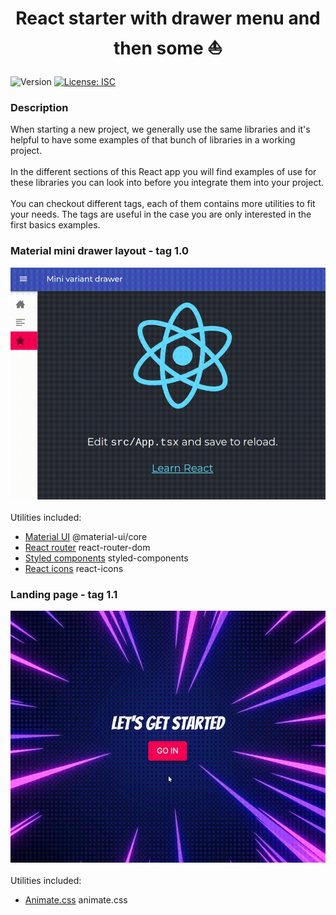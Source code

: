 <h1 align="center">React starter with drawer menu and then some ⛵</h1>
<p>
  <img alt="Version" src="https://img.shields.io/badge/version-1.0.0-blue.svg?cacheSeconds=2592000" />
  <a href="#" target="_blank">
    <img alt="License: ISC" src="https://img.shields.io/badge/License-ISC-yellow.svg" />
  </a>
</p>

### Description

When starting a new project, we generally use the same libraries and it's helpful to have some examples of that bunch of libraries in a working project.<br /><br />
In the different sections of this React app you will find examples of use for these libraries you can look into before you integrate them into your project.<br /><br />
You can checkout different tags, each of them contains more utilities to fit your needs. The tags are useful in the case you are only interested in the first basics examples. 
### Material mini drawer layout - tag 1.0<br />
![tag 1.0](./demo/tag1.gif)<br /><br />
Utilities included:
* [Material UI](https://material-ui.com) @material-ui/core
* [React router](https://reactrouter.com/web) react-router-dom
* [Styled components](https://styled-components.com) styled-components
* [React icons](https://react-icons.netlify.com) react-icons

### Landing page - tag 1.1<br />
![tag 1.1](./demo/tag1.1.gif)<br /><br />
Utilities included:
* [Animate.css](https://https://animate.style) animate.css
